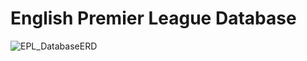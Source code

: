 # English Premier League Database

![EPL_DatabaseERD](https://github.com/vietnt02/EnglishPremierLeague/assets/127472325/7f675e9f-4c84-4cfb-b6cf-db001f7693b5)

